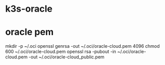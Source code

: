 # k3s-oracle

# oracle pem
mkdir -p ~/.oci
openssl genrsa -out ~/.oci/oracle-cloud.pem 4096
chmod 600 ~/.oci/oracle-cloud.pem
openssl rsa -pubout -in ~/.oci/oracle-cloud.pem -out ~/.oci/oracle-cloud_public.pem